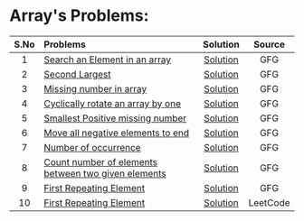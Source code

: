 # Array's Problems:
|S.No| Problems  | Solution     | Source |
|:---:| :-------- | :-------: | :--------: |
| 1| [Search an Element in an array](https://www.geeksforgeeks.org/problems/search-an-element-in-an-array-1587115621/1?utm_source=geeksforgeeks&utm_medium=ml_article_practice_tab&utm_campaign=article_practice_tab) | [Solution](https://github.com/ArhanBytes/Rohit-Negi-CPP-DSA-Course/blob/main/Lectures/Lecture_017/Lecture_Code/searchElement.cpp)| GFG |
| 2| [Second Largest](https://www.geeksforgeeks.org/problems/second-largest3735/1?utm_source=geeksforgeeks&utm_medium=article_practice_tab&utm_campaign=article_practice_tab) | [Solution](https://github.com/ArhanBytes/Rohit-Negi-CPP-DSA-Course/blob/main/Lectures/Lecture_017/Lecture_Code/secondLargest.cpp)| GFG |
| 3| [Missing number in array](https://www.geeksforgeeks.org/problems/missing-number-in-array1416/1?utm_source=geeksforgeeks&utm_medium=article_practice_tab&utm_campaign=article_practice_tab) | [Solution](https://github.com/ArhanBytes/Rohit-Negi-CPP-DSA-Course/blob/main/Lectures/Lecture_017/Lecture_Code/missingNo.cpp)| GFG |
| 4| [Cyclically rotate an array by one](https://www.geeksforgeeks.org/problems/cyclically-rotate-an-array-by-one2614/1?utm_source=geeksforgeeks&utm_medium=article_practice_tab&utm_campaign=article_practice_tab) | [Solution](https://github.com/ArhanBytes/Rohit-Negi-CPP-DSA-Course/blob/main/Lectures/Lecture_017/Lecture_Code/cycleRotate.cpp)| GFG |
| 5| [Smallest Positive missing number](https://practice.geeksforgeeks.org/problems/smallest-positive-missing-number-1587115621/1?utm_source=geeksforgeeks&utm_medium=ml_article_practice_tab&utm_campaign=article_practice_tab) | [Solution](https://github.com/ArhanBytes/Rohit-Negi-CPP-DSA-Course/blob/main/Lectures/Lecture_017/Homework/smalles_positive_missing.cpp) |     GFG      |
| 6| [Move all negative elements to end](https://practice.geeksforgeeks.org/problems/move-all-negative-elements-to-end1813/1?utm_source=geeksforgeeks&utm_medium=ml_article_practice_tab&utm_campaign=article_practice_tab) | [Solution](https://github.com/ArhanBytes/Rohit-Negi-CPP-DSA-Course/blob/main/Lectures/Lecture_017/Homework/move_negative_end.cpp) |     GFG      |
| 7| [Number of occurrence](https://practice.geeksforgeeks.org/problems/number-of-occurrence2259/1?utm_source=geeksforgeeks&utm_medium=article_practice_tab&utm_campaign=article_practice_tab) | [Solution](https://github.com/ArhanBytes/Rohit-Negi-CPP-DSA-Course/blob/main/Lectures/Lecture_017/Homework/total_occurence.cpp) |     GFG      |
| 8| [Count number of elements between two given elements](https://practice.geeksforgeeks.org/problems/count-number-of-elements-between-two-given-elements-in-array4044/1?utm_source=geeksforgeeks&utm_medium=ml_article_practice_tab&utm_campaign=article_practice_tab) | [Solution](https://github.com/ArhanBytes/Rohit-Negi-CPP-DSA-Course/blob/main/Lectures/Lecture_017/Homework/count_elements_btw_two.cpp) |     GFG      |
| 9| [First Repeating Element](https://practice.geeksforgeeks.org/problems/first-repeating-element4018/1?utm_source=geeksforgeeks&utm_medium=article_practice_tab&utm_campaign=article_practice_tab) | [Solution](https://github.com/ArhanBytes/Rohit-Negi-CPP-DSA-Course/blob/main/Lectures/Lecture_017/Homework/first_repeating_elem.cpp) |     GFG      |
| 10| [First Repeating Element](https://leetcode.com/problems/sum-of-unique-elements/) | [Solution](https://github.com/ArhanBytes/Rohit-Negi-CPP-DSA-Course/blob/main/Lectures/Lecture_017/Homework/sumOfUnique.cpp) |     LeetCode      |